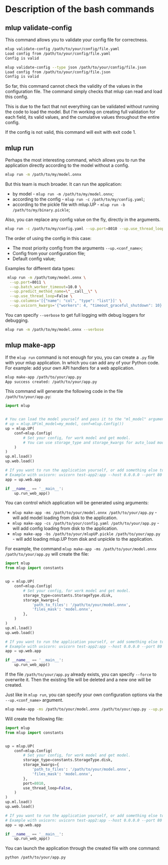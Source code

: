 # Description of the bash commands

## mlup validate-config

This command allows you to validate your config file for correctness.

```bash
mlup validate-config /path/to/your/config/file.yaml
Load config from /path/to/your/config/file.yaml
Config is valid

mlup validate-config --type json /path/to/your/config/file.json
Load config from /path/to/your/config/file.json
Config is valid
```

So far, this command cannot check the validity of the values in the configuration file. The command simply checks that mlup can read and load this config.

This is due to the fact that not everything can be validated without running the code to load the model. But I'm working on creating full validation for each field, its valid values, and the cumulative values throughout the entire config.

If the config is not valid, this command will exit with exit code 1.

## mlup run

Perhaps the most interesting command, which allows you to run the application directly according to the model without a config.

```bash
mlup run -m /path/to/my/model.onnx
```

But this team is much broader. It can run the application:
* by model - `mlup run -m /path/to/my/model.onnx`;
* according to the config - `mlup run -c /path/to/my/config.yaml`;
* according to the pickle file with mlup.UP - `mlup run -b /path/to/my/binary.pickle`;

Also, you can replace any config value on the fly, directly in the arguments.
```bash
mlup run -c /path/to/my/config.yaml --up.port=8010 --up.use_thread_loop=False
```

The order of using the config in this case:
* The most priority config from the arguments `--up.<conf_name>`;
* Config from your configuration file;
* Default config value;

Examples for different data types:
```bash
 mlup run -m /path/tomy/model.onnx \
  --up.port=8011 \
  --up.batch_worker_timeout=10.0 \
  --up.predict_method_name=\"__call__\" \
  --up.use_thread_loop=False \
  --up.columns='[{"name": "col", "type": "list"}]' \
  --up.uvicorn_kwargs='{"workers": 4, "timeout_graceful_shutdown": 10}'
```

You can specify `--verbose` to get full logging with debug loggers for debugging.
```bash
mlup run -m /path/to/my/model.onnx --verbose
```

## mlup make-app

If the `mlup run` command is not enough for you, you can create a `.py` file with your mlup application.
In which you can add any of your Python code. For example: add your own API handlers for a web application.

```bash
mlup make-app /path/to/your/app.py
App success created: /path/to/your/app.py
```

This command will generate the following code in the file `/path/to/your/app.py`:
```python
import mlup


# You can load the model yourself and pass it to the "ml_model" argument.
# up = mlup.UP(ml_model=my_model, conf=mlup.Config())
up = mlup.UP(
    conf=mlup.Config(
        # Set your config, for work model and get model.
        # You can use storage_type and storage_kwargs for auto_load model from storage.
    )
)
up.ml.load()
up.web.load()

# If you want to run the application yourself, or add something else to it, use this variable.
# Example with uvicorn: uvicorn test-app2:app --host 0.0.0.0 --port 80
app = up.web.app

if __name__ == '__main__':
    up.run_web_app()
```

You can control which application will be generated using arguments:
* `mlup make-app -ms /path/to/your/model.onnx /path/to/your/app.py` - will add model loading from disk to the application.
* `mlup make-app -сs /path/to/your/config.yaml /path/to/your/app.py` - will add config loading from disk to the application.
* `mlup make-app -bs /path/to/your/mlupUP.pickle /path/to/your/app.py` - will add loading mlup.UP from disk and unpickle to the application.

For example, the command `mlup make-app -ms /path/to/your/model.onnx /path/to/your/app.py` will create the file:
```python
import mlup
from mlup import constants


up = mlup.UP(
    conf=mlup.Config(
        # Set your config, for work model and get model.
        storage_type=constants.StorageType.disk,
        storage_kwargs={
            'path_to_files': '/path/to/your/model.onnx',
            'files_mask': 'model.onnx',
        },
    )
)
up.ml.load()
up.web.load()

# If you want to run the application yourself, or add something else to it, use this variable.
# Example with uvicorn: uvicorn test-app2:app --host 0.0.0.0 --port 80
app = up.web.app

if __name__ == '__main__':
    up.run_web_app()
```

If the file `/path/to/your/app.py` already exists, you can specify `--force` to overwrite it. Then the existing file will be deleted and a new one will be created.

Just like in `mlup run`, you can specify your own configuration options via the `--up.<conf_name>` argument.
```bash
mlup make-app -ms /path/to/your/model.onnx /path/to/your/app.py --up.port=8010 --up.use_thread_loop=False`
```

Will create the following file:
```python
import mlup
from mlup import constants


up = mlup.UP(
    conf=mlup.Config(
        # Set your config, for work model and get model.
        storage_type=constants.StorageType.disk,
        storage_kwargs={
            'path_to_files': '/path/to/your/model.onnx',
            'files_mask': 'model.onnx',
        },
        port=8010,
        use_thread_loop=False,
    )
)
up.ml.load()
up.web.load()

# If you want to run the application yourself, or add something else to it, use this variable.
# Example with uvicorn: uvicorn test-app2:app --host 0.0.0.0 --port 80
app = up.web.app

if __name__ == '__main__':
    up.run_web_app()
```

You can launch the application through the created file with one command:
```bash
python /path/to/your/app.py
```
